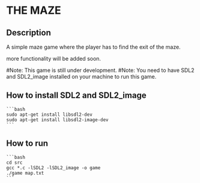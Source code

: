 # THE MAZE
## Description
A simple maze game where the player has to find the exit of the maze.

more functionality will be added soon.

#Note: This game is still under development.
#Note: You need to have SDL2 and SDL2_image installed on your machine to run this game.

## How to install SDL2 and SDL2_image
    ```bash
    sudo apt-get install libsdl2-dev
    sudo apt-get install libsdl2-image-dev
    ```

## How to run
    ```bash
    cd src
    gcc *.c -lSDL2 -lSDL2_image -o game
    ./game map.txt
    ```

